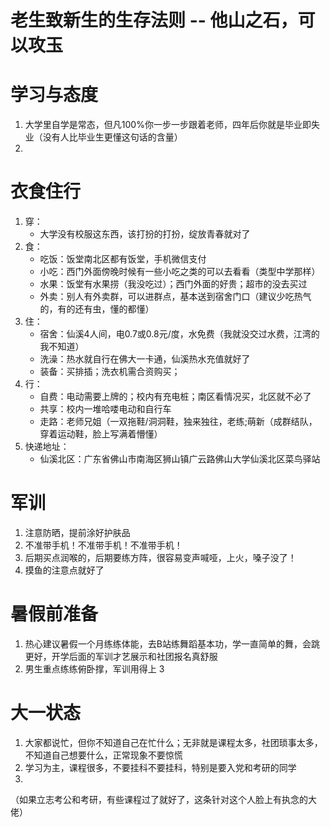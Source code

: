 # 老生致新生的生存法则  -- 他山之石，可以攻玉
# 学习与态度
1. 大学里自学是常态，但凡100%你一步一步跟着老师，四年后你就是毕业即失业（没有人比毕业生更懂这句话的含量）
2. 
# 衣食住行
1. 穿：
    * 大学没有校服这东西，该打扮的打扮，绽放青春就对了 
2. 食：
    * 吃饭：饭堂南北区都有饭堂，手机微信支付
    * 小吃：西门外面傍晚时候有一些小吃之类的可以去看看（类型中学那样）
    * 水果：饭堂有水果捞（我没吃过）；西门外面的好贵；超市的没去买过
    * 外卖：别人有外卖群，可以进群点，基本送到宿舍门口（建议少吃热气的，有的还有虫，懂的都懂）
3. 住：
    * 宿舍：仙溪4人间，电0.7或0.8元/度，水免费（我就没交过水费，江湾的我不知道）
    * 洗澡：热水就自行在佛大一卡通，仙溪热水充值就好了
    * 装备：买排插；洗衣机需合资购买；
4. 行：
    * 自费：电动需要上牌的；校内有充电桩；南区看情况买，北区就不必了
    * 共享：校内一堆哈喽电动和自行车
    * 走路：老师兄姐（一双拖鞋/洞洞鞋，独来独往，老练;萌新（成群结队，穿着运动鞋，脸上写满着懵懂）
5. 快递地址：
    * 仙溪北区：广东省佛山市南海区狮山镇广云路佛山大学仙溪北区菜鸟驿站
    
# 军训
1. 注意防晒，提前涂好护肤品
2. 不准带手机！不准带手机！不准带手机！
3. 后期买点润喉的，后期要练方阵，很容易变声喊哑，上火，嗓子没了！
4. 摸鱼的注意点就好了

# 暑假前准备
1. 热心建议暑假一个月练练体能，去B站练舞蹈基本功，学一直简单的舞，会跳更好，开学后面的军训才艺展示和社团报名真舒服
2. 男生重点练练俯卧撑，军训用得上
3

# 大一状态
1. 大家都说忙，但你不知道自己在忙什么；无非就是课程太多，社团琐事太多，不知道自己想要什么，正常现象不要惊慌
2. 学习为主，课程很多，不要挂科不要挂科，特别是要入党和考研的同学
3. 
（如果立志考公和考研，有些课程过了就好了，这条针对这个人脸上有执念的大佬）